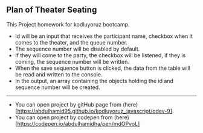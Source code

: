 ## Plan of Theater Seating 

This Project homework for kodluyoruz bootcamp.


* Id will be an input that receives the participant name, checkbox when it comes to the theater, and the queue number.
* The sequence number will be disabled by default.
* If they will come to the party, the checkbox will be listened, if they is coming, the sequence number will be written.
* When the save sequence button is clicked, the data from the table will be read and written to the console.
* In the output, an array containing the objects holding the id and sequence number will be created.

----------------------------------------------------------------------------------------------------------------------

* You can open project by gitHub page from (here)[https://abdulhamid95.github.io/kodluyoruz_javascript/odev-9].
* You can open project by codepen from (here)[https://codepen.io/abdulhamidha/pen/mdOPvoL]